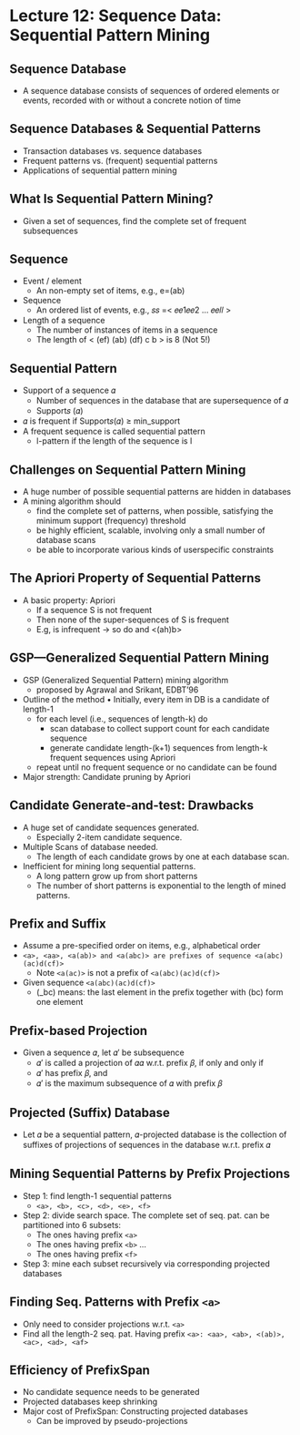 # Lecture 12: Sequence Data: Sequential Pattern Mining
## Sequence Database
* A sequence database consists of sequences of ordered elements or events, recorded with or without a concrete notion of time
## Sequence Databases & Sequential Patterns
* Transaction databases vs. sequence databases
* Frequent patterns vs. (frequent) sequential patterns
* Applications of sequential pattern mining
## What Is Sequential Pattern Mining?
* Given a set of sequences, find the complete set of frequent subsequences
## Sequence
* Event / element
  * An non-empty set of items, e.g., e=(ab)
* Sequence
  * An ordered list of events, e.g., 𝑠𝑠 =< 𝑒𝑒1𝑒𝑒2 … 𝑒𝑒𝑙𝑙 >
* Length of a sequence
  * The number of instances of items in a sequence
  * The length of < (ef) (ab) (df) c b > is 8 (Not 5!)
## Sequential Pattern
* Support of a sequence 𝛼
  *  Number of sequences in the database that are supersequence of 𝛼
  * Support𝑠 (𝛼)
* 𝛼 is frequent if Support𝑠(𝛼) ≥ min_support
* A frequent sequence is called sequential pattern
  * l-pattern if the length of the sequence is l
## Challenges on Sequential Pattern Mining
* A huge number of possible sequential patterns are hidden in databases
* A mining algorithm should
  * find the complete set of patterns, when possible, satisfying the minimum support (frequency) threshold
  * be highly efficient, scalable, involving only a small number of database scans
  * be able to incorporate various kinds of userspecific constraints
## The Apriori Property of Sequential Patterns
* A basic property: Apriori
  * If a sequence S is not frequent
  * Then none of the super-sequences of S is frequent
  * E.g, <hb> is infrequent -> so do <hab> and <(ah)b>
## GSP—Generalized Sequential Pattern Mining
* GSP (Generalized Sequential Pattern) mining algorithm
  * proposed by Agrawal and Srikant, EDBT’96
* Outline of the method
• Initially, every item in DB is a candidate of length-1
  * for each level (i.e., sequences of length-k) do
    * scan database to collect support count for each candidate sequence
    * generate candidate length-(k+1) sequences from length-k frequent sequences using Apriori
  * repeat until no frequent sequence or no candidate can be found
* Major strength: Candidate pruning by Apriori
## Candidate Generate-and-test: Drawbacks
* A huge set of candidate sequences generated.
  * Especially 2-item candidate sequence.
* Multiple Scans of database needed.
  * The length of each candidate grows by one at each database scan.
* Inefficient for mining long sequential patterns.
  * A long pattern grow up from short patterns
  * The number of short patterns is exponential to the length of mined patterns.
## Prefix and Suffix
* Assume a pre-specified order on items, e.g., alphabetical order
* `<a>, <aa>, <a(ab)> and <a(abc)> are prefixes of sequence <a(abc)(ac)d(cf)>`
  * Note `<a(ac)>` is not a prefix of `<a(abc)(ac)d(cf)>`
* Given sequence `<a(abc)(ac)d(cf)>`
  * (_bc) means: the last element in the prefix together with (bc) form one element
## Prefix-based Projection
* Given a sequence 𝛼, let 𝛼′ be subsequence
  * 𝛼′ is called a projection of 𝛼𝛼 w.r.t. prefix 𝛽, if only and only if
  * 𝛼′ has prefix 𝛽, and
  * 𝛼′ is the maximum subsequence of 𝛼 with prefix 𝛽
## Projected (Suffix) Database
* Let 𝛼 be a sequential pattern, 𝛼-projected database is the collection of suffixes of projections of sequences in the database w.r.t. prefix 𝛼
## Mining Sequential Patterns by Prefix Projections
* Step 1: find length-1 sequential patterns
  * `<a>, <b>, <c>, <d>, <e>, <f>`
* Step 2: divide search space. The complete set of seq. pat. can be partitioned into 6 subsets:
  * The ones having prefix `<a>`
  * The ones having prefix `<b>` ...
  * The ones having prefix `<f>`
* Step 3: mine each subset recursively via corresponding projected databases
## Finding Seq. Patterns with Prefix `<a>`
* Only need to consider projections w.r.t. `<a>`
* Find all the length-2 seq. pat. Having prefix `<a>: <aa>, <ab>, <(ab)>, <ac>, <ad>, <af>`
## Efficiency of PrefixSpan
* No candidate sequence needs to be generated
* Projected databases keep shrinking
* Major cost of PrefixSpan: Constructing projected databases
  * Can be improved by pseudo-projections
